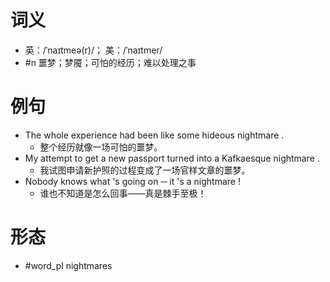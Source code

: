 # 词义
- 英：/ˈnaɪtmeə(r)/； 美：/ˈnaɪtmer/
- #n 噩梦；梦魇；可怕的经历；难以处理之事
# 例句
- The whole experience had been like some hideous nightmare .
	- 整个经历就像一场可怕的噩梦。
- My attempt to get a new passport turned into a Kafkaesque nightmare .
	- 我试图申请新护照的过程变成了一场官样文章的噩梦。
- Nobody knows what 's going on ─ it 's a nightmare !
	- 谁也不知道是怎么回事——真是棘手至极！
# 形态
- #word_pl nightmares
